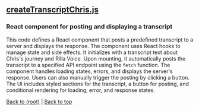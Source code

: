 ## [createTranscriptChris.js](createTranscriptChris.js)

### React component for posting and displaying a transcript

This code defines a React component that posts a predefined transcript to a server and displays the response. The component uses React hooks to manage state and side effects. It initializes with a transcript text about Chris's journey and Rilla Voice. Upon mounting, it automatically posts the transcript to a specified API endpoint using the `fetch` function. The component handles loading states, errors, and displays the server's response. Users can also manually trigger the posting by clicking a button. The UI includes styled sections for the transcript, a button for posting, and conditional rendering for loading, error, and response states.

[Back to (root)](#root) | [Back to top](#table-of-contents)

